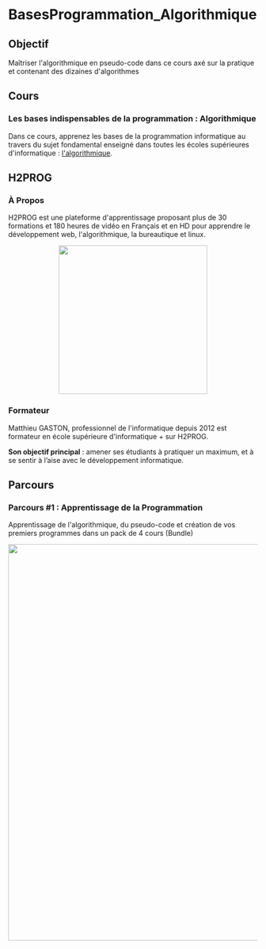 # BasesProgrammation_Algorithmique

## Objectif

Maîtriser l'algorithmique en pseudo-code dans ce cours axé sur la pratique et contenant des dizaines d'algorithmes

## Cours

### Les bases indispensables de la programmation : Algorithmique

Dans ce cours, apprenez les bases de la programmation informatique au travers du sujet fondamental enseigné dans toutes les écoles supérieures d'informatique : [l'algorithmique](https://ecole.h2prog.com/p/algorithmique "Les bases indispensables de la programmation : Algorithmique").

## H2PROG

### À Propos

H2PROG est une plateforme d'apprentissage proposant plus de 30 formations et 180 heures de vidéo en Français et en HD pour apprendre le développement web, l'algorithmique, la bureautique et linux.

<p align="center">
    <a href="https://ecole.h2prog.com/" title="H2Prog.com">
  <img width="300" src="https://www.h2prog.com/wp-content/uploads/2020/11/cropped-H2Prog-logo-JPG-1.jpg" name="Logo H2PROG"/>
  </a>
</p>

### Formateur

Matthieu GASTON, professionnel de l'informatique depuis 2012 est formateur en école supérieure d'informatique + sur H2PROG. <br/>

**Son objectif principal** : amener ses étudiants à pratiquer un maximum, et à se sentir à l’aise avec le développement informatique.

## Parcours

### Parcours #1 : Apprentissage de la Programmation

Apprentissage de l'algorithmique, du pseudo-code et création de vos premiers programmes dans un pack de 4 cours (Bundle)

<p align="center">
    <a href="https://ecole.h2prog.com/p/formation-les-bases-de-la-programmation" title="Apprentissage de la Programmation">
  <img width="800" src="https://www.filepicker.io/api/file/AJHZuvhLQkmmdi9dRxlN" name="Parcours pédagogique"/>
  </a>
</p>

